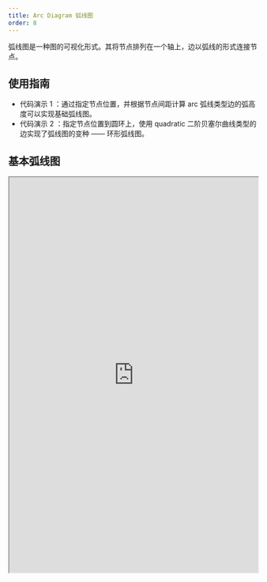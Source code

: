 ```yaml
---
title: Arc Diagram 弧线图
order: 8
---
```


弧线图是一种图的可视化形式。其将节点排列在一个轴上，边以弧线的形式连接节点。

## 使用指南

- 代码演示 1 ：通过指定节点位置，并根据节点间距计算 arc 弧线类型边的弧高度可以实现基础弧线图。
- 代码演示 2 ：指定节点位置到圆环上，使用 quadratic 二阶贝塞尔曲线类型的边实现了弧线图的变种 —— 环形弧线图。

## 基本弧线图

<iframe src="https://herbox-embed.alipay.com/p/f6/demo_generalgraph_basicarcdiagram?editorSlider=expand&previewZoom=100" width="100%" height=800/>
